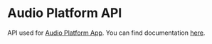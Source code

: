 # Audio Platform API

API used for [Audio Platform App](https://github.com/kiriushkin/audio-platform-client).
You can find documentation [here](https://api.kiriushkin.pro/audio-platform/docs/).

